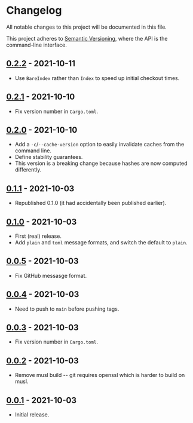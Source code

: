 # Changelog

All notable changes to this project will be documented in this file.

This project adheres to [Semantic Versioning](https://semver.org), where the API is the command-line interface.

## [0.2.2] - 2021-10-11

- Use `BareIndex` rather than `Index` to speed up initial checkout times.

## [0.2.1] - 2021-10-10

- Fix version number in `Cargo.toml`.

## [0.2.0] - 2021-10-10

- Add a `-c`/`--cache-version` option to easily invalidate caches from the command line.
- Define stability guarantees.
- This version is a breaking change because hashes are now computed differently.

## [0.1.1] - 2021-10-03

- Republished 0.1.0 (it had accidentally been published earlier).

## [0.1.0] - 2021-10-03

- First (real) release.
- Add `plain` and `toml` message formats, and switch the default to `plain`.

## [0.0.5] - 2021-10-03

- Fix GitHub messasge format.

## [0.0.4] - 2021-10-03

- Need to push to `main` before pushing tags.

## [0.0.3] - 2021-10-03

- Fix version number in `Cargo.toml`.

## [0.0.2] - 2021-10-03

- Remove musl build -- git requires openssl which is harder to build on musl.

[0.0.1]: https://github.com/sunshowers/cargo-search2/releases/tag/0.0.2

## [0.0.1] - 2021-10-03

- Initial release.

[0.2.2]: https://github.com/sunshowers/cargo-search2/releases/tag/0.2.2
[0.2.1]: https://github.com/sunshowers/cargo-search2/releases/tag/0.2.1
[0.2.0]: https://github.com/sunshowers/cargo-search2/releases/tag/0.2.0
[0.1.1]: https://github.com/sunshowers/cargo-search2/releases/tag/0.1.1
[0.1.0]: https://github.com/sunshowers/cargo-search2/releases/tag/0.1.0
[0.0.5]: https://github.com/sunshowers/cargo-search2/releases/tag/0.0.5
[0.0.4]: https://github.com/sunshowers/cargo-search2/releases/tag/0.0.4
[0.0.3]: https://github.com/sunshowers/cargo-search2/releases/tag/0.0.3
[0.0.2]: https://github.com/sunshowers/cargo-search2/releases/tag/0.0.2
[0.0.1]: https://github.com/sunshowers/cargo-search2/releases/tag/0.0.1
